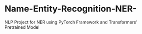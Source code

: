 # Name-Entity-Recognition-NER-
NLP Project for NER using PyTorch Framework and Transformers' Pretrained Model
